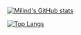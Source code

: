 [![Milind's GitHub stats](https://github-readme-stats.vercel.app/api?username=milindmadhukar&count_private=true&show_icons=true&theme=radical)](https://github.com/milindmadhukar/github-readme-stats)

[![Top Langs](https://github-readme-stats.vercel.app/api/top-langs/?username=milindmadhukar&count_private=true&theme=radical&hide=HTML,TeX)](https://github.com/anuraghazra/github-readme-stats)

<!--
**milindmadhukar/milindmadhukar** is a ✨ _special_ ✨ repository because its `README.md` (this file) appears on your GitHub profile.

Here are some ideas to get you started:

- 🔭 I’m currently working on ...
- 🌱 I’m currently learning ...
- 👯 I’m looking to collaborate on ...
- 🤔 I’m looking for help with ...
- 💬 Ask me about ...
- 📫 How to reach me: ...
- 😄 Pronouns: ...
- ⚡ Fun fact: ...
-->
